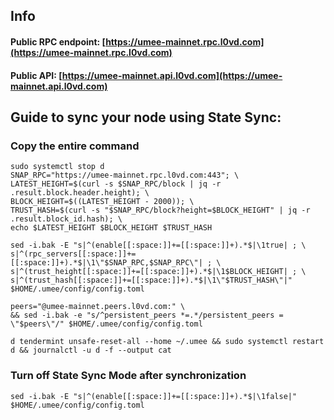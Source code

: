 ## Info
#### Public RPC endpoint: [https://umee-mainnet.rpc.l0vd.com](https://umee-mainnet.rpc.l0vd.com)
#### Public API: [https://umee-mainnet.api.l0vd.com](https://umee-mainnet.api.l0vd.com)

## Guide to sync your node using State Sync:

### Copy the entire command
```
sudo systemctl stop d
SNAP_RPC="https://umee-mainnet.rpc.l0vd.com:443"; \
LATEST_HEIGHT=$(curl -s $SNAP_RPC/block | jq -r .result.block.header.height); \
BLOCK_HEIGHT=$((LATEST_HEIGHT - 2000)); \
TRUST_HASH=$(curl -s "$SNAP_RPC/block?height=$BLOCK_HEIGHT" | jq -r .result.block_id.hash); \
echo $LATEST_HEIGHT $BLOCK_HEIGHT $TRUST_HASH

sed -i.bak -E "s|^(enable[[:space:]]+=[[:space:]]+).*$|\1true| ; \
s|^(rpc_servers[[:space:]]+=[[:space:]]+).*$|\1\"$SNAP_RPC,$SNAP_RPC\"| ; \
s|^(trust_height[[:space:]]+=[[:space:]]+).*$|\1$BLOCK_HEIGHT| ; \
s|^(trust_hash[[:space:]]+=[[:space:]]+).*$|\1\"$TRUST_HASH\"|" $HOME/.umee/config/config.toml

peers="@umee-mainnet.peers.l0vd.com:" \
&& sed -i.bak -e "s/^persistent_peers *=.*/persistent_peers = \"$peers\"/" $HOME/.umee/config/config.toml 

d tendermint unsafe-reset-all --home ~/.umee && sudo systemctl restart d && journalctl -u d -f --output cat
```

### Turn off State Sync Mode after synchronization
```
sed -i.bak -E "s|^(enable[[:space:]]+=[[:space:]]+).*$|\1false|" $HOME/.umee/config/config.toml
```
